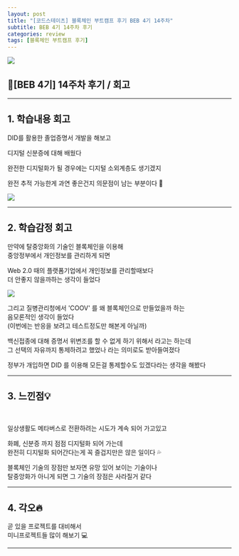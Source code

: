 ```yaml
---
layout: post
title: "[코드스테이츠] 블록체인 부트캠프 후기 BEB 4기 14주차"
subtitle: BEB 4기 14주차 후기
categories: review
tags: [블록체인 부트캠프 후기]
---
```


![](https://velog.velcdn.com/images/-__-/post/f8356d11-ea65-4a0c-b03c-ecde9d118a6a/image.png)

## 🔐[BEB 4기] 14주차 후기 / 회고

<hr>

## 1. 학습내용 회고

DID를 활용한 졸업증명서 개발을 해보고

디지털 신분증에 대해 배웠다

완전한 디지털화가 될 경우에는 디지털 소외계층도 생기겠지

완전 추적 가능한게 과연 좋은건지 의문점이 남는 부분이다 🤔

![](https://velog.velcdn.com/images/-__-/post/b3cac7a4-6a7d-450b-8dd4-a54a29b0bb87/image.png)

<hr>

## 2. 학습감정 회고

만약에 탈중앙화의 기술인 블록체인을 이용해 <br>
중앙정부에서 개인정보를 관리하게 되면

Web 2.0 때의 플랫폼기업에서 개인정보를 관리할때보다 <br>
더 안좋지 않을까하는 생각이 들었다

![](https://velog.velcdn.com/images/-__-/post/275c508f-8a0b-487d-8b09-a32dffd322e3/image.png)

그리고 질병관리청에서 'COOV' 를 왜 블록체인으로 만들었을까 하는 <br>
음모론적인 생각이 들었다 <br>
(이번에는 반응을 보려고 테스트정도만 해본게 아닐까)

백신접종에 대해 증명서 위변조를 할 수 없게 하기 위해서 라고는 하는데<br>
그 선택의 자유까지 통제하려고 했었나 라는 의미로도 받아들여졌다

정부가 개입하면 DID 를 이용해 모든걸 통제할수도 있겠다라는 생각을 해봤다

<hr>

## 3. 느낀점💡

<br>

일상생활도 메타버스로 전환하려는 시도가 계속 되어 가고있고

화폐, 신분증 까지 점점 디지털화 되어 가는데<br>
완전히 디지털화 되어간다는게 꼭 즐겁지만은 않은 일이다 💦

블록체인 기술의 장점만 보자면 유망 있어 보이는 기술이나<br>
탈중앙화가 아니게 되면 그 기술의 장점은 사라질거 같다

<hr>

## 4. 각오🔥

곧 있을 프로젝트를 대비해서<br>
미니프로젝트들 많이 해보기 💻

---

